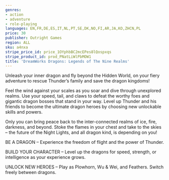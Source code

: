 ```yaml
---
genres:
- action
- adventure
- role-playing
languages: EN,FR,DE,ES,IT,NL,PT,SE,DK,NO,FI,AR,JA,KO,ZHCN,PL
price: 30
publisher: Outright Games
region: ALL
sku: a4nxa
stripe_price_id: price_1OYphbBC2mcEPes8lQospxqs
stripe_product_id: prod_PNatLiWlPbMOW1
title: 'DreamWorks Dragons: Legends of The Nine Realms'
---
```


Unleash your inner dragon and fly beyond the Hidden World, on your fiery adventure to rescue Thunder’s family and save the dragon kingdoms!

Feel the wind against your scales as you soar and dive through unexplored realms. Use your speed, tail, and claws to defeat the worthy foes and gigantic dragon bosses that stand in your way. Level up Thunder and his friends to become the ultimate dragon heroes by choosing new unlockable skills and powers.

Only you can bring peace back to the inter-connected realms of ice, fire, darkness, and beyond. Stoke the flames in your chest and take to the skies – the future of the Night Lights, and all dragon kind, is depending on you!

BE A DRAGON – Experience the freedom of flight and the power of Thunder.

BUILD YOUR CHARACTER – Level up the dragons for speed, strength, or intelligence as your experience grows.

UNLOCK NEW HEROES – Play as Plowhorn, Wu &amp; Wei, and Feathers. Switch freely between dragons.